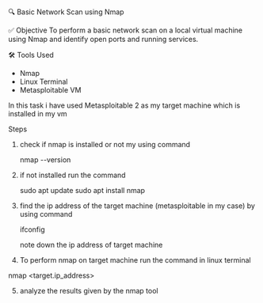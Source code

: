 🔍 Basic Network Scan using Nmap

✅ Objective
To perform a basic network scan on a local virtual machine using Nmap and identify open ports and running services.

🛠 Tools Used
- Nmap
- Linux Terminal
- Metasploitable VM

In this task i have used Metasploitable 2 as my target machine which is installed in my vm 

Steps 
1) check if nmap is installed or not my using command 

    nmap --version 

2) if not installed run the command

     sudo apt update
     sudo apt install nmap

3) find the ip address of the target machine (metasploitable in my case) by using command 

    ifconfig

   note down the ip address of target machine

4) To perform nmap on target machine run the command in linux terminal 
   
  nmap <target.ip_address>

5) analyze the results given by the nmap tool

